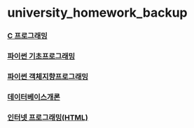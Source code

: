 # university_homework_backup
### [C 프로그래밍](https://github.com/yurrrri/university_homework_backup/tree/main/c_programming)
### [파이썬 기초프로그래밍](https://github.com/yurrrri/university_homework_backup/tree/main/python_basic_programming)
### [파이썬 객체지향프로그래밍](https://github.com/yurrrri/university_homework_backup/tree/main/python_oop_programming)
### [데이터베이스개론](https://github.com/yurrrri/university_homework_backup/tree/main/database)
### [인터넷 프로그래밍(HTML)](https://github.com/yurrrri/university_homework_backup/tree/main/internet_programming_html)

